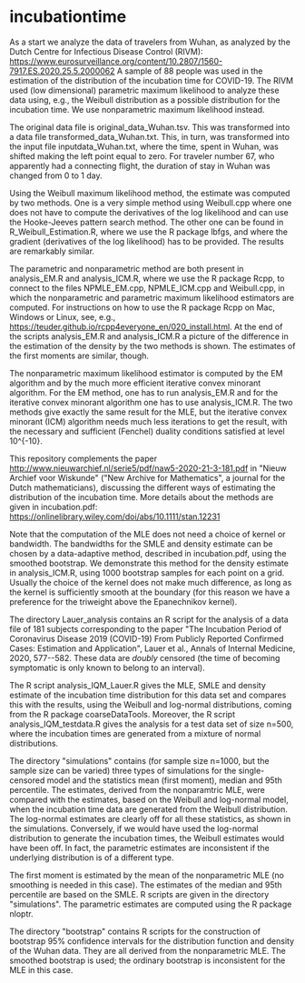 # incubationtime

As a start we analyze the data of travelers from Wuhan, as analyzed by the Dutch Centre for Infectious Disease Control (RIVM): https://www.eurosurveillance.org/content/10.2807/1560-7917.ES.2020.25.5.2000062 A sample of 88 people was used in the estimation of the distribution of the incubation time for COVID-19. The RIVM used (low dimensional) parametric maximum likelihood to analyze these data using, e.g., the Weibull distribution as a possible distribution for the incubation time. We use nonparametric maximum likelihood instead.

The original data file is original_data_Wuhan.tsv. This was transformed into a data file transformed_data_Wuhan.txt. This, in turn, was transformed into the input file inputdata_Wuhan.txt, where the time, spent in Wuhan, was shifted making the left point equal to zero. For traveler number 67, who apparently had a connecting flight, the duration of stay in Wuhan was changed from 0 to 1 day.

Using the Weibull maximum likelihood method, the estimate was computed by two methods. One is a very simple method using Weibull.cpp where one does not have to compute the derivatives of the log likelihood and can use the Hooke-Jeeves pattern search method. The other one can be found in R_Weibull_Estimation.R, where we use the R package lbfgs, and where the gradient (derivatives of the log likelihood) has to be provided. The results are remarkably similar.

The parametric and nonparametric method are both present in analysis_EM.R and analysis_ICM.R, where we use the R package Rcpp, to connect to the files NPMLE_EM.cpp, NPMLE_ICM.cpp and Weibull.cpp, in which the nonparametric and parametric maximum likelihood estimators are computed. For instructions on how to use the R package Rcpp on Mac, Windows or Linux, see, e.g., https://teuder.github.io/rcpp4everyone_en/020_install.html. At the end of the scripts analysis_EM.R and analysis_ICM.R a picture of the difference in the estimation of the density by the two methods is shown. The estimates of the first moments are similar, though.

The nonparametric maximum likelihood estimator is computed by the EM algorithm and by the much more efficient iterative convex minorant algorithm. For the EM method, one has to run analysis_EM.R and for the iterative convex minorant algorithm one has to use analysis_ICM.R. The two methods give exactly the same result for the MLE, but the iterative convex minorant (ICM) algorithm needs much less iterations to get the result, with the necessary and sufficient (Fenchel) duality conditions satisfied at level 10^{-10}.

This repository complements the paper http://www.nieuwarchief.nl/serie5/pdf/naw5-2020-21-3-181.pdf in "Nieuw Archief voor Wiskunde" ("New Archive for Mathematics", a journal for the Dutch mathematicians), discussing the different ways of estimating the distribution of the incubation time. More details about the methods are given in incubation.pdf: https://onlinelibrary.wiley.com/doi/abs/10.1111/stan.12231

Note that the computation of the MLE does not need a choice of kernel or bandwidth. The bandwidths for the SMLE and density estimate can be chosen by a data-adaptive method, described in incubation.pdf, using the smoothed bootstrap. We demonstrate this method for the density estimate in analysis_ICM.R, using 1000 bootstrap samples for each point on a grid. Usually the choice of the kernel does not make much difference, as long as the kernel is sufficiently smooth at the boundary (for this reason we have a preference for the triweight above the Epanechnikov kernel).

The directory Lauer_analysis contains an R script for the analysis of a data file of 181 subjects corresponding to the paper "The Incubation Period of Coronavirus Disease 2019 (COVID-19) From Publicly Reported Confirmed Cases: Estimation and Application", Lauer et al., Annals of Internal Medicine, 2020, 577--582. These data are *doubly* censored (the time of becoming symptomatic is only known to belong to an interval). 

The R script analysis_IQM_Lauer.R gives the MLE, SMLE and density estimate of the incubation time distribution for this data set and compares this with the results, using the Weibull and log-normal distributions, coming from the R package coarseDataTools. Moreover, the R script analysis_IQM_testdata.R gives the analysis for a test data set of size n=500, where the incubation times are generated from a mixture of normal distributions.

The directory "simulations" contains (for sample size n=1000, but the sample size can be varied) three types of simulations for the single-censored model and the statistics mean (first moment), median and 95th percentile. The estimates, derived from the nonparamtric MLE, were compared with the estimates, based on the Weibull and log-normal model, when the incubation time data are generated from the Weibull distribution. The log-normal estimates are clearly off for all these statistics, as shown in the simulations. Conversely, if we would have used the log-normal distribution to generate the incubation times, the Weibull estimates would have been off. In fact, the parametric estimates are inconsistent if the underlying distribution is of a different type.

The first moment is estimated by the mean of the nonparametric MLE (no smoothing is needed in this case). The estimates of the median and 95th percentile are based on the SMLE. R scripts are given in the directory "simulations". The parametric estimates are computed using the R package nloptr.

The directory "bootstrap" contains R scripts for the construction of bootstrap 95% confidence intervals for the distribution function and density of the Wuhan data. They are all derived from the nonparametric MLE. The smoothed bootstrap is used; the ordinary bootstrap is inconsistent for the MLE in this case.


